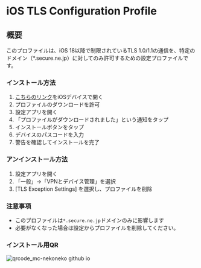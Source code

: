 # iOS TLS Configuration Profile

## 概要

このプロファイルは、iOS 18以降で制限されているTLS 1.0/1.1の通信を、特定のドメイン（*.secure.ne.jp）に対してのみ許可するための設定プロファイルです。

### インストール方法

1. [こちらのリンク](https://mc-nekoneko.github.io/cpi-mail/cpi-mail-profile.mobileconfig)をiOSデバイスで開く
2. プロファイルのダウンロードを許可
3. 設定アプリを開く
4. 「プロファイルがダウンロードされました」という通知をタップ
5. インストールボタンをタップ
6. デバイスのパスコードを入力
7. 警告を確認してインストールを完了

### アンインストール方法

1. 設定アプリを開く
2. 「一般」→「VPNとデバイス管理」を選択
3. [TLS Exception Settings] を選択し、プロファイルを削除

### 注意事項
- このプロファイルは`*.secure.ne.jp`ドメインのみに影響します
- 必要がなくなった場合は設定からプロファイルを削除してください。


### インストール用QR
![qrcode_mc-nekoneko github io](https://github.com/user-attachments/assets/0266d0ee-eda9-4246-8f6c-7b613dc21ef4)
